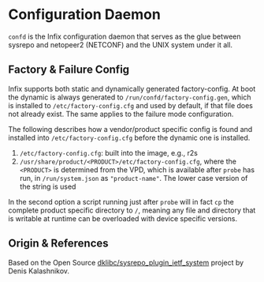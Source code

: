 Configuration Daemon
====================

`confd` is the Infix configuration daemon that serves as the glue
between sysrepo and netopeer2 (NETCONF) and the UNIX system under
it all.


Factory & Failure Config
------------------------

Infix supports both static and dynamically generated factory-config.  At
boot the dynamic is always generated to `/run/confd/factory-config.gen`,
which is installed to `/etc/factory-config.cfg` and used by default, if
that file does not already exist.  The same applies to the failure mode
configuration.

The following describes how a vendor/product specific config is found
and installed into `/etc/factory-config.cfg` before the dynamic one is
installed.

 1. `/etc/factory-config.cfg`: built into the image, e.g., r2s
 2. `/usr/share/product/<PRODUCT>/etc/factory-config.cfg`, where the
    `<PRODUCT>` is determined from the VPD, which is available after
	`probe` has run, in `/run/system.json` as `"product-name"`.  The
	lower case version of the string is used

In the second option a script running just after `probe` will in fact
`cp` the complete product specific directory to `/`, meaning any file
and directory that is writable at runtime can be overloaded with device
specific versions.


Origin & References
-------------------

Based on the Open Source [dklibc/sysrepo_plugin_ietf_system][0]
project by Denis Kalashnikov.

[0]: https://github.com/dklibc/sysrepo_plugin_ietf_system
